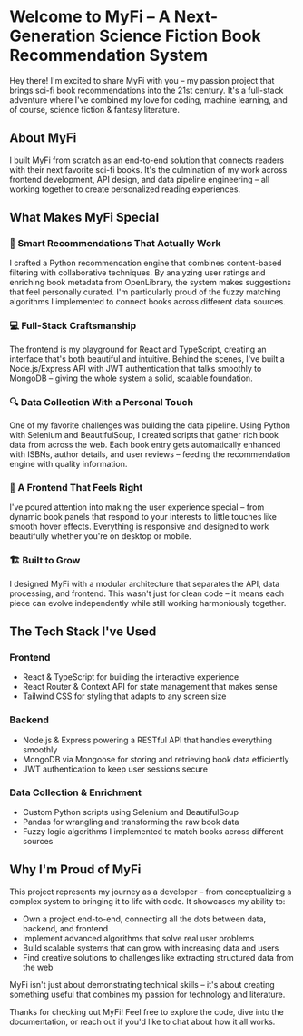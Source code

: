 # Welcome to MyFi – A Next-Generation Science Fiction Book Recommendation System

Hey there! I'm excited to share MyFi with you – my passion project that brings sci-fi book recommendations into the 21st century. It's a full-stack adventure where I've combined my love for coding, machine learning, and of course, science fiction & fantasy literature.

## About MyFi

I built MyFi from scratch as an end-to-end solution that connects readers with their next favorite sci-fi books. It's the culmination of my work across frontend development, API design, and data pipeline engineering – all working together to create personalized reading experiences.

## What Makes MyFi Special

### 🧠 Smart Recommendations That Actually Work
I crafted a Python recommendation engine that combines content-based filtering with collaborative techniques. By analyzing user ratings and enriching book metadata from OpenLibrary, the system makes suggestions that feel personally curated. I'm particularly proud of the fuzzy matching algorithms I implemented to connect books across different data sources.

### 💻 Full-Stack Craftsmanship
The frontend is my playground for React and TypeScript, creating an interface that's both beautiful and intuitive. Behind the scenes, I've built a Node.js/Express API with JWT authentication that talks smoothly to MongoDB – giving the whole system a solid, scalable foundation.

### 🔍 Data Collection With a Personal Touch
One of my favorite challenges was building the data pipeline. Using Python with Selenium and BeautifulSoup, I created scripts that gather rich book data from across the web. Each book entry gets automatically enhanced with ISBNs, author details, and user reviews – feeding the recommendation engine with quality information.

### 🎨 A Frontend That Feels Right
I've poured attention into making the user experience special – from dynamic book panels that respond to your interests to little touches like smooth hover effects. Everything is responsive and designed to work beautifully whether you're on desktop or mobile.

### 🏗️ Built to Grow
I designed MyFi with a modular architecture that separates the API, data processing, and frontend. This wasn't just for clean code – it means each piece can evolve independently while still working harmoniously together.

## The Tech Stack I've Used

### Frontend
- React & TypeScript for building the interactive experience
- React Router & Context API for state management that makes sense
- Tailwind CSS for styling that adapts to any screen size

### Backend
- Node.js & Express powering a RESTful API that handles everything smoothly
- MongoDB via Mongoose for storing and retrieving book data efficiently
- JWT authentication to keep user sessions secure

### Data Collection & Enrichment
- Custom Python scripts using Selenium and BeautifulSoup
- Pandas for wrangling and transforming the raw book data
- Fuzzy logic algorithms I implemented to match books across different sources

## Why I'm Proud of MyFi

This project represents my journey as a developer – from conceptualizing a complex system to bringing it to life with code. It showcases my ability to:

- Own a project end-to-end, connecting all the dots between data, backend, and frontend
- Implement advanced algorithms that solve real user problems
- Build scalable systems that can grow with increasing data and users
- Find creative solutions to challenges like extracting structured data from the web

MyFi isn't just about demonstrating technical skills – it's about creating something useful that combines my passion for technology and literature.

Thanks for checking out MyFi! Feel free to explore the code, dive into the documentation, or reach out if you'd like to chat about how it all works.